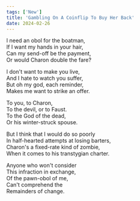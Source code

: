 ```yaml
---
tags: ['New']
title: 'Gambling On A Coinflip To Buy Her Back'
date: 2024-02-26
---
```


I need an obol for the boatman,  
If I want my hands in your hair,  
Can my send-off be the payment,  
Or would Charon double the fare?

I don't want to make you live,  
And I hate to watch you suffer,  
But oh my god, each reminder,  
Makes me want to strike an offer.

To you, to Charon,  
To the devil, or to Faust.  
To the God of the dead,  
Or his winter-struck spouse.

But I think that I would do so poorly  
In half-hearted attempts at losing barters,  
Charon's a fixed-rate kind of zombie,  
When it comes to his transtygian charter.

Anyone who won't consider  
This infraction in exchange,  
Of the pawn-obol of me,  
Can't comprehend the  
Remainders of change.
